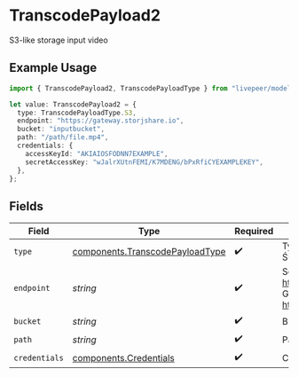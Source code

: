 # TranscodePayload2

S3-like storage input video

## Example Usage

```typescript
import { TranscodePayload2, TranscodePayloadType } from "livepeer/models/components";

let value: TranscodePayload2 = {
  type: TranscodePayloadType.S3,
  endpoint: "https://gateway.storjshare.io",
  bucket: "inputbucket",
  path: "/path/file.mp4",
  credentials: {
    accessKeyId: "AKIAIOSFODNN7EXAMPLE",
    secretAccessKey: "wJalrXUtnFEMI/K7MDENG/bPxRfiCYEXAMPLEKEY",
  },
};
```

## Fields

| Field                                                                                                                                                                                     | Type                                                                                                                                                                                      | Required                                                                                                                                                                                  | Description                                                                                                                                                                               | Example                                                                                                                                                                                   |
| ----------------------------------------------------------------------------------------------------------------------------------------------------------------------------------------- | ----------------------------------------------------------------------------------------------------------------------------------------------------------------------------------------- | ----------------------------------------------------------------------------------------------------------------------------------------------------------------------------------------- | ----------------------------------------------------------------------------------------------------------------------------------------------------------------------------------------- | ----------------------------------------------------------------------------------------------------------------------------------------------------------------------------------------- |
| `type`                                                                                                                                                                                    | [components.TranscodePayloadType](../../models/components/transcodepayloadtype.md)                                                                                                        | :heavy_check_mark:                                                                                                                                                                        | Type of service. This is optional and defaults to `url` if<br/>ŚURL field is provided.<br/>                                                                                               |                                                                                                                                                                                           |
| `endpoint`                                                                                                                                                                                | *string*                                                                                                                                                                                  | :heavy_check_mark:                                                                                                                                                                        | Service endpoint URL (AWS S3 endpoint list: https://docs.aws.amazon.com/general/latest/gr/s3.html, GCP S3 endpoint: https://storage.googleapis.com, Storj: https://gateway.storjshare.io) | https://gateway.storjshare.io                                                                                                                                                             |
| `bucket`                                                                                                                                                                                  | *string*                                                                                                                                                                                  | :heavy_check_mark:                                                                                                                                                                        | Bucket with input file                                                                                                                                                                    | inputbucket                                                                                                                                                                               |
| `path`                                                                                                                                                                                    | *string*                                                                                                                                                                                  | :heavy_check_mark:                                                                                                                                                                        | Path to the input file inside the bucket                                                                                                                                                  | /path/file.mp4                                                                                                                                                                            |
| `credentials`                                                                                                                                                                             | [components.Credentials](../../models/components/credentials.md)                                                                                                                          | :heavy_check_mark:                                                                                                                                                                        | Credentials for the private input video storage                                                                                                                                           |                                                                                                                                                                                           |